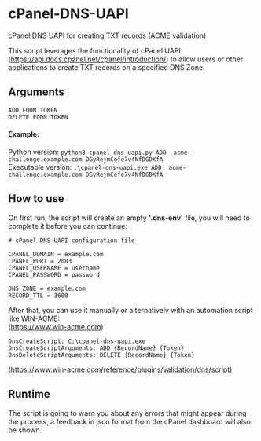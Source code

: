 # cPanel-DNS-UAPI
cPanel DNS UAPI for creating TXT records (ACME validation)

This script leverages the functionality of cPanel UAPI (https://api.docs.cpanel.net/cpanel/introduction/) to allow users or other applications to create TXT records on a specified DNS Zone.

## Arguments
```
ADD FQDN TOKEN
DELETE FQDN TOKEN
```

#### Example:

Python version: ```python3 cpanel-dns-uapi.py ADD _acme-challenge.example.com DGyRejmCefe7v4NfDGDKfA```\
Executable version: ```.\cpanel-dns-uapi.exe ADD _acme-challenge.example.com DGyRejmCefe7v4NfDGDKfA```

## How to use
On first run, the script will create an empty **'.dns-env'** file, you will need to complete it before you can continue:
```
# cPanel-DNS-UAPI configuration file

CPANEL_DOMAIN = example.com
CPANEL_PORT = 2083
CPANEL_USERNAME = username
CPANEL_PASSWORD = password

DNS_ZONE = example.com
RECORD_TTL = 3600
```

After that, you can use it manually or alternatively with an automation script like WIN-ACME:\
(https://www.win-acme.com)
```
DnsCreateScript: C:\cpanel-dns-uapi.exe
DnsCreateScriptArguments: ADD {RecordName} {Token}
DnsDeleteScriptArguments: DELETE {RecordName} {Token}
```
(https://www.win-acme.com/reference/plugins/validation/dns/script)

## Runtime
The script is going to warn you about any errors that might appear during the process, a feedback in json format from the cPanel dashboard will also be shown.
